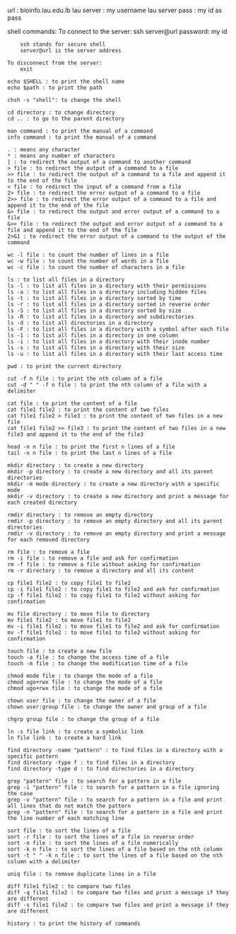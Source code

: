 url : bioinfo.lau.edu.lb
lau server : my username
lau server pass : my id as pass

shell commands:
    To connect to the server:
        ssh server@url
        password: my id
        
        ssh stands for secure shell
        server@url is the server address
    
    To disconnect from the server:
        exit

    echo $SHELL : to print the shell name
    echo $path : to print the path

    chsh -s "shell": to change the shell

    cd directory : to change directory
    cd .. : to go to the parent directory

    man command : to print the manual of a command
    info command : to print the manual of a command

    . : means any character
    * : means any number of characters
    | : to redirect the output of a command to another command
    > file : to redirect the output of a command to a file
    >> file : to redirect the output of a command to a file and append it to the end of the file   
    < file : to redirect the input of a command from a file
    2> file : to redirect the error output of a command to a file
    2>> file : to redirect the error output of a command to a file and append it to the end of the file
    &> file : to redirect the output and error output of a command to a file
    &>> file : to redirect the output and error output of a command to a file and append it to the end of the file
    2>&1 : to redirect the error output of a command to the output of the command

    wc -l file : to count the number of lines in a file
    wc -w file : to count the number of words in a file
    wc -c file : to count the number of characters in a file
    
    ls : to list all files in a directory
    ls -l : to list all files in a directory with their permissions
    ls -a : to list all files in a directory including hidden files
    ls -t : to list all files in a directory sorted by time
    ls -r : to list all files in a directory sorted in reverse order
    ls -S : to list all files in a directory sorted by size
    ls -R : to list all files in a directory and subdirectories
    ls -d : to list all directories in a directory
    ls -F : to list all files in a directory with a symbol after each file
    ls -1 : to list all files in a directory in one column
    ls -i : to list all files in a directory with their inode number
    ls -s : to list all files in a directory with their size
    ls -u : to list all files in a directory with their last access time

    pwd : to print the current directory

    cut -f n file : to print the nth column of a file
    cut -d " " -f n file : to print the nth column of a file with a delimiter

    cat file : to print the content of a file
    cat file1 file2 : to print the content of two files
    cat file1 file2 > file3 : to print the content of two files in a new file
    cat file1 file2 >> file3 : to print the content of two files in a new file3 and append it to the end of the file3

    head -n n file : to print the first n lines of a file
    tail -n n file : to print the last n lines of a file

    mkdir directory : to create a new directory
    mkdir -p directory : to create a new directory and all its parent directories
    mkdir -m mode directory : to create a new directory with a specific mode
    mkdir -v directory : to create a new directory and print a message for each created directory

    rmdir directory : to remove an empty directory
    rmdir -p directory : to remove an empty directory and all its parent directories
    rmdir -v directory : to remove an empty directory and print a message for each removed directory
    
    rm file : to remove a file
    rm -i file : to remove a file and ask for confirmation
    rm -f file : to remove a file without asking for confirmation
    rm -r directory : to remove a directory and all its content

    cp file1 file2 : to copy file1 to file2
    cp -i file1 file2 : to copy file1 to file2 and ask for confirmation
    cp -f file1 file2 : to copy file1 to file2 without asking for confirmation

    mv file directory : to move file to directory
    mv file1 file2 : to move file1 to file2
    mv -i file1 file2 : to move file1 to file2 and ask for confirmation
    mv -f file1 file2 : to move file1 to file2 without asking for confirmation

    touch file : to create a new file
    touch -a file : to change the access time of a file
    touch -m file : to change the modification time of a file

    chmod mode file : to change the mode of a file
    chmod ugo+rwx file : to change the mode of a file
    chmod ugo+rwx file : to change the mode of a file

    chown user file : to change the owner of a file
    chown user:group file : to change the owner and group of a file

    chgrp group file : to change the group of a file

    ln -s file link : to create a symbolic link
    ln file link : to create a hard link

    find directory -name "pattern" : to find files in a directory with a specific pattern
    find directory -type f : to find files in a directory
    find directory -type d : to find directories in a directory

    grep "pattern" file : to search for a pattern in a file
    grep -i "pattern" file : to search for a pattern in a file ignoring the case
    grep -v "pattern" file : to search for a pattern in a file and print all lines that do not match the pattern
    grep -n "pattern" file : to search for a pattern in a file and print the line number of each matching line

    sort file : to sort the lines of a file
    sort -r file : to sort the lines of a file in reverse order
    sort -n file : to sort the lines of a file numerically
    sort -k n file : to sort the lines of a file based on the nth column
    sort -t " " -k n file : to sort the lines of a file based on the nth column with a delimiter

    uniq file : to remove duplicate lines in a file

    diff file1 file2 : to compare two files
    diff -q file1 file2 : to compare two files and print a message if they are different
    diff -s file1 file2 : to compare two files and print a message if they are different

    history : to print the history of commands
